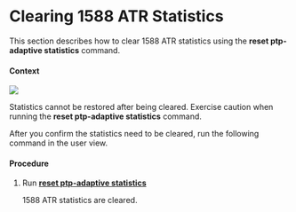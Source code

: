 Clearing 1588 ATR Statistics
============================

This section describes how to clear 1588 ATR statistics using the **reset ptp-adaptive statistics** command.

#### Context

![](../../../../public_sys-resources/notice_3.0-en-us.png) 

Statistics cannot be restored after being cleared. Exercise caution when running the **reset ptp-adaptive statistics** command.


After you confirm the statistics need to be cleared, run the following command in the user view.
#### Procedure

1. Run [**reset ptp-adaptive statistics**](cmdqueryname=reset+ptp-adaptive+statistics)
   
   
   
   1588 ATR statistics are cleared.